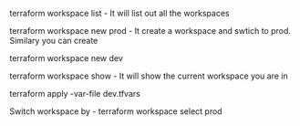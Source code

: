 terraform workspace list - It will list out all the workspaces

terraform workspace new prod - It create a workspace and swtich to prod. Similary you can create

terraform workspace new dev

terraform workspace show - It will show the current workspace you are in

terraform apply -var-file dev.tfvars

Switch workspace by - terraform workspace select prod
